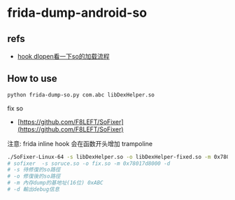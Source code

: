 # frida-dump-android-so
## refs
- [hook dlopen看一下so的加载流程](https://bbs.kanxue.com/thread-277034.htm)

## How to use

```bash
python frida-dump-so.py com.abc libDexHelper.so
```

fix so
- [https://github.com/F8LEFT/SoFixer](https://github.com/F8LEFT/SoFixer)

注意: frida inline hook 会在函数开头增加 trampoline

```bash
./SoFixer-Linux-64 -s libDexHelper.so -o libDexHelper-fixed.so -m 0x78017d8000 -d
# sofixer  -s soruce.so -o fix.so -m 0x78017d8000 -d 
# -s 待修復的so路徑
# -o 修復後的so路徑
# -m 內存dump的基地址(16位) 0xABC
# -d 輸出debug信息

```